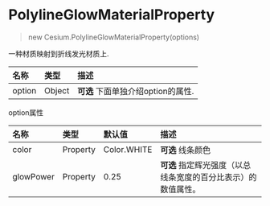 # PolylineGlowMaterialProperty

> new Cesium.PolylineGlowMaterialProperty(options)

一种材质映射到折线发光材质上.

名称|类型|描述
:-|:-|:-
option | Object | **可选** 下面单独介绍option的属性.

option属性

名称|类型|默认值|描述
:-|:-|:-|:-
color | Property |Color.WHITE| **可选** 线条颜色
glowPower|Property|0.25|**可选** 指定辉光强度（以总线条宽度的百分比表示）的数值属性。